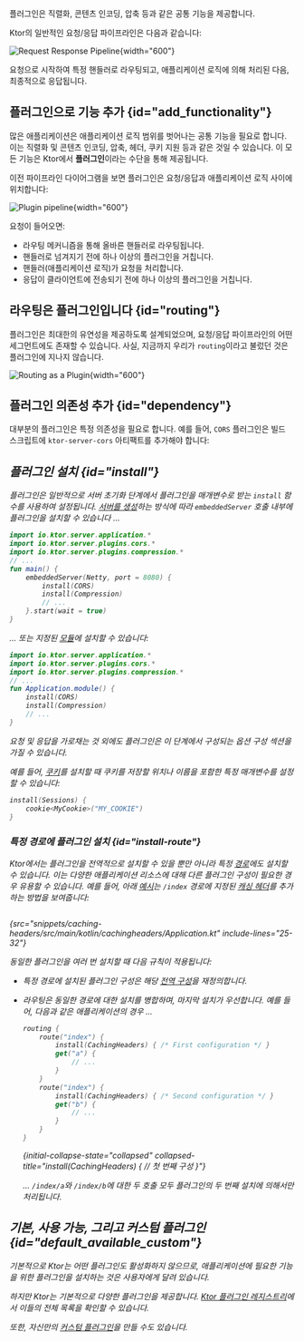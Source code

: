 [//]: # (title: 서버 플러그인)

<show-structure for="chapter" depth="2"/>

<link-summary>
플러그인은 직렬화, 콘텐츠 인코딩, 압축 등과 같은 공통 기능을 제공합니다.
</link-summary>

Ktor의 일반적인 요청/응답 파이프라인은 다음과 같습니다:

![Request Response Pipeline](request-response-pipeline.png){width="600"}

요청으로 시작하여 특정 핸들러로 라우팅되고, 애플리케이션 로직에 의해 처리된 다음, 최종적으로 응답됩니다.

## 플러그인으로 기능 추가 {id="add_functionality"}

많은 애플리케이션은 애플리케이션 로직 범위를 벗어나는 공통 기능을 필요로 합니다. 이는 직렬화 및 콘텐츠 인코딩, 압축, 헤더, 쿠키 지원 등과 같은 것일 수 있습니다. 이 모든 기능은 Ktor에서 **플러그인**이라는 수단을 통해 제공됩니다.

이전 파이프라인 다이어그램을 보면 플러그인은 요청/응답과 애플리케이션 로직 사이에 위치합니다:

![Plugin pipeline](plugin-pipeline.png){width="600"}

요청이 들어오면:

*   라우팅 메커니즘을 통해 올바른 핸들러로 라우팅됩니다.
*   핸들러로 넘겨지기 전에 하나 이상의 플러그인을 거칩니다.
*   핸들러(애플리케이션 로직)가 요청을 처리합니다.
*   응답이 클라이언트에 전송되기 전에 하나 이상의 플러그인을 거칩니다.

## 라우팅은 플러그인입니다 {id="routing"}

플러그인은 최대한의 유연성을 제공하도록 설계되었으며, 요청/응답 파이프라인의 어떤 세그먼트에도 존재할 수 있습니다. 사실, 지금까지 우리가 `routing`이라고 불렀던 것은 플러그인에 지나지 않습니다.

![Routing as a Plugin](plugin-pipeline-routing.png){width="600"}

## 플러그인 의존성 추가 {id="dependency"}
대부분의 플러그인은 특정 의존성을 필요로 합니다. 예를 들어, `CORS` 플러그인은 빌드 스크립트에 `ktor-server-cors` 아티팩트를 추가해야 합니다:

<var name="artifact_name" value="ktor-server-cors"/>
<include from="lib.topic" element-id="add_ktor_artifact"/>

## 플러그인 설치 {id="install"}

플러그인은 일반적으로 서버 초기화 단계에서 플러그인을 매개변수로 받는 `install` 함수를 사용하여 설정됩니다. [서버를 생성](server-create-and-configure.topic)하는 방식에 따라 `embeddedServer` 호출 내부에 플러그인을 설치할 수 있습니다 ...

```kotlin
import io.ktor.server.application.*
import io.ktor.server.plugins.cors.*
import io.ktor.server.plugins.compression.*
// ...
fun main() {
    embeddedServer(Netty, port = 8080) {
        install(CORS)
        install(Compression)
        // ...
    }.start(wait = true)
}
```

... 또는 지정된 [모듈](server-modules.md)에 설치할 수 있습니다:

```kotlin
import io.ktor.server.application.*
import io.ktor.server.plugins.cors.*
import io.ktor.server.plugins.compression.*
// ...
fun Application.module() {
    install(CORS)
    install(Compression)
    // ...
}
```

요청 및 응답을 가로채는 것 외에도 플러그인은 이 단계에서 구성되는 옵션 구성 섹션을 가질 수 있습니다.

예를 들어, [쿠키](server-sessions.md#cookie)를 설치할 때 쿠키를 저장할 위치나 이름을 포함한 특정 매개변수를 설정할 수 있습니다:

```kotlin
install(Sessions) {
    cookie<MyCookie>("MY_COOKIE")
}
```

### 특정 경로에 플러그인 설치 {id="install-route"}

Ktor에서는 플러그인을 전역적으로 설치할 수 있을 뿐만 아니라 특정 [경로](server-routing.md)에도 설치할 수 있습니다. 이는 다양한 애플리케이션 리소스에 대해 다른 플러그인 구성이 필요한 경우 유용할 수 있습니다. 예를 들어, 아래 [예시](https://github.com/ktorio/ktor-documentation/tree/%ktor_version%/codeSnippets/snippets/caching-headers-routes)는 `/index` 경로에 지정된 [캐싱 헤더](server-caching-headers.md)를 추가하는 방법을 보여줍니다:

```kotlin
```
{src="snippets/caching-headers/src/main/kotlin/cachingheaders/Application.kt" include-lines="25-32"}

동일한 플러그인을 여러 번 설치할 때 다음 규칙이 적용됩니다:
*   특정 경로에 설치된 플러그인 구성은 해당 [전역 구성](#install)을 재정의합니다.
*   라우팅은 동일한 경로에 대한 설치를 병합하며, 마지막 설치가 우선합니다. 예를 들어, 다음과 같은 애플리케이션의 경우 ...

    ```kotlin
    routing {
        route("index") {
            install(CachingHeaders) { /* First configuration */ }
            get("a") {
                // ...
            }
        }
        route("index") {
            install(CachingHeaders) { /* Second configuration */ }
            get("b") {
                // ...
            }
        }
    }
    ```
    {initial-collapse-state="collapsed" collapsed-title="install(CachingHeaders) { // 첫 번째 구성 }"}

    ... `/index/a`와 `/index/b`에 대한 두 호출 모두 플러그인의 두 번째 설치에 의해서만 처리됩니다.

## 기본, 사용 가능, 그리고 커스텀 플러그인 {id="default_available_custom"}

기본적으로 Ktor는 어떤 플러그인도 활성화하지 않으므로, 애플리케이션에 필요한 기능을 위한 플러그인을 설치하는 것은 사용자에게 달려 있습니다.

하지만 Ktor는 기본적으로 다양한 플러그인을 제공합니다. [Ktor 플러그인 레지스트리](https://github.com/ktorio/ktor-plugin-registry/tree/main/plugins/server)에서 이들의 전체 목록을 확인할 수 있습니다.

또한, 자신만의 [커스텀 플러그인](server-custom-plugins.md)을 만들 수도 있습니다.